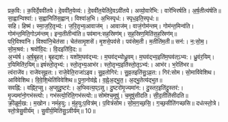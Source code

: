 

  
प्रक॒वि:। क॒विर्दे॒ववी॑तये। दे॒ववी॑त॒येव्य॑:। दे॒ववी॑त॒येति॑दे॒वऽवी॑तये। अव्यो॒वारे॑भि:। वारे॑भिरर्षति। अ॒र्ष॒तीत्य॑र्षति॥ सा॒ह्वान्विश्वा॑:। स॒ह्वानिति॑स॒ह्वान्। विश्वा॑अ॒भि। अ॒भिस्पृध॑:। स्पृध॒इति॒स्पृध॑:॥  
सहि। हिष्म॑। स्मा॒ज॒रि॒तृभ्य॑:। ज॒रि॒तृभ्य॒आवाज॑म् । आवाज॑म्। वाजं॒गोम॑न्तम्। गोम॑न्त॒मिन्व॑ति। गोम॑न्त॒मिति॒गोऽम॑न्तम्। इन्व॒तीतीन्व॑ति॥ पव॑मान:सह॒स्रिण॑म्। स॒ह॒स्रिण॒मिति॑स॒ह॒स्रिण॑म्॥  
परि॒विश्वा॑नि। विश्वा॑नि॒चेत॑सा। चेत॑सामृ॒शसे॑। मृ॒शसे॒पव॑से। पव॑सेम॒ती। म॒तीति॑म॒ती॥ सन॑:। न॒:सो॒म॒। सो॒म॒श्रव॑:। श्रवो॑वि॒द:। वि॒दइति॑वि॒द:॥  
अ॒भ्य॑र्ष। अ॒र्ष॒बृ॒हत्। बृ॒हद्यश॑:। यशो॑म॒घव॑द्भ्य:। म॒घव॑द्भ्योध्रु॒वम्। म॒घव॑द्भ्य॒इति॑म॒घव॑त्ऽभ्य:। ध्रु॒वंर॒यिम्। र॒यिमिति॑र॒यिम्॥ इषं॑स्तो॒तृभ्य॑:। स्तो॒तृभ्य॒आभ॑र। स्तो॒तृभ्य॒इति॑स्तो॒तृऽभ्य॑:। आभ॑र। भ॒रेति॑भर॥  
त्वंराजे॑व। राजे॑वसुव्र॒त:। राजे॒वेति॒राजा॑ऽइव। सु॒व्र॒तोगिर॑:। सु॒व्र॒तइति॑सु॒ऽव्र॒त:। गिर॑:सोम। सो॒मावि॑वेशिथ। आवि॑वेशिथ। वि॒वे॒शि॒थेति॑विवेशिथ॥ पु॒ना॒नोव॑ह्ने। व॒ह्ने॒अ॒द्भु॒त॒। अ॒द्भु॒तेत्य॑द्भुत॥  
सवह्नि॑:। वह्नि॑र॒प्सु। अ॒प्सुदु॒ष्टर॑:। अ॒प्स्वित्य॒प्ऽसु। दु॒ष्टरो॑मृ॒ज्यमा॑न:। दु॒स्तर॒इति॑दु॒स्तर॑:। मृ॒ज्यमा॑नो॒गभ॑स्त्यो:। गभ॑स्त्यो॒रिति॒गभ॑स्त्यो:॥ सोम॑श्च॒मूषु॑। च॒मूषु॑सीदति। सी॒द॒तीति॑सीदति॥  
क्री॒ळुर्म॒ख:। म॒खोन। नमं॑ह॒यु:। मं॒ह॒यु:प॒वित्र॑म्। प॒वित्रं॑सोम। सो॒म॒ग॒च्छ॒सि॒। ग॒च्छ॒सीति॑गच्छसि॥ दध॑त्स्तो॒त्रे। स्तो॒त्रेसु॒वीर्य॑म् । सु॒वीर्य॒मिति॑सु॒ऽवीर्य॑म्॥ 10॥  
